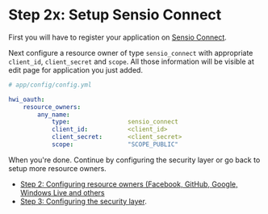 Step 2x: Setup Sensio Connect
=============================
First you will have to register your application on [Sensio Connect](https://connect.sensiolabs.com/account/app/new).

Next configure a resource owner of type `sensio_connect` with appropriate
`client_id`, `client_secret` and `scope`. All those information will be
visible at edit page for application you just added.

``` yaml
# app/config/config.yml

hwi_oauth:
    resource_owners:
        any_name:
            type:                sensio_connect
            client_id:           <client_id>
            client_secret:       <client_secret>
            scope:               "SCOPE_PUBLIC"
```

When you're done. Continue by configuring the security layer or go back to
setup more resource owners.

- [Step 2: Configuring resource owners (Facebook, GitHub, Google, Windows Live and others](2-configuring_resource_owners.md)
- [Step 3: Configuring the security layer](3-configuring_the_security_layer.md).
